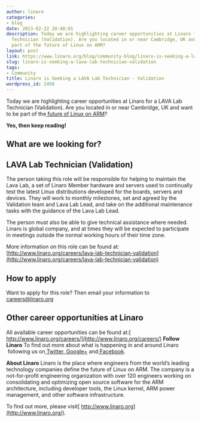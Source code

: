 ```yaml
---
author: linaro
categories:
- blog
date: 2013-02-22 20:40:01
description: Today we are highlighting career opportunities at Linaro for a LAVA Lab
  Technician (Validation). Are you located in or near Cambridge, UK and want to be
  part of the future of Linux on ARM?
layout: post
link: https://www.linaro.org/blog/community-blog/linaro-is-seeking-a-lava-lab-technician-validation/
slug: linaro-is-seeking-a-lava-lab-technician-validation
tags:
- Community
title: Linaro is Seeking a LAVA Lab Technician - Validation
wordpress_id: 2450
---
```


Today we are highlighting career opportunities at Linaro for a LAVA Lab Technician (Validation). Are you located in or near Cambridge, UK and want to be part of the[ future of Linux on ARM](http://www.linaro.org/linux-on-arm)?


**Yes, then keep reading!**


## **What are we looking for?**

## LAVA Lab Technician (Validation)


The person taking this role will be responsible for helping to maintain the Lava Lab, a set of Linaro Member hardware and servers used to continually test the latest Linux distributions developed for the boards, servers and devices. They will work to monthly milestones, set and agreed by the Validation team and Lava Lab Lead, and take on the additional maintenance tasks with the guidance of the Lava Lab Lead.

The person must also be able to give technical assistance where needed. Linaro is global company, and at times they will be expected to participate in meetings outside the normal working hours of their time zone.

More information on this role can be found at:
[http://www.linaro.org/careers/lava-lab-technician-validation](http://www.linaro.org/careers/lava-lab-technician-validation)


## **How to apply**


Want to apply for this role? Then email your information to[ careers@linaro.org](http://www.linaro.org/linaro-blog/wp-admin/careers@linaro.org)


## **Other career opportunities at Linaro**


All available career opportunities can be found at:[ http://www.linaro.org/careers/](http://www.linaro.org/careers/)
**Follow Linaro**
To find out more about what is happening in and around Linaro  following us on[ Twitter](https://twitter.com/LinaroOrg),[ Google+](https://plus.google.com/112814496864921562564/posts) and[ Facebook](https://www.facebook.com/LinaroOrg).

**About Linaro**
Linaro is the place where engineers from the world’s leading technology companies define the future of Linux on ARM. The company is a not-for-profit engineering organization with over 120 engineers working on consolidating and optimizing open source software for the ARM architecture, including developer tools, the Linux kernel, ARM power management, and other software infrastructure.

To find out more, please visit[ http://www.linaro.org](http://www.linaro.org/).